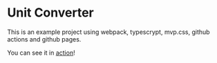 # Unit Converter

This is an example project using webpack, typescrypt, mvp.css, github actions and github pages.

You can see it in [action](https://rincewindwizzard.github.io/speed-unit-converter/)!